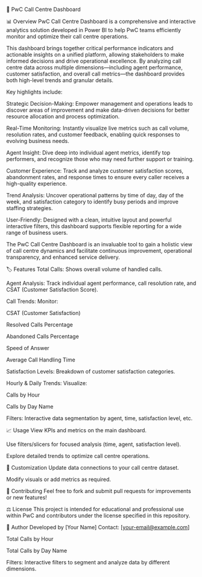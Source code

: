 🏢 PwC Call Centre Dashboard

📊 Overview
PwC Call Centre Dashboard is a comprehensive and interactive analytics solution developed in Power BI to help PwC teams efficiently monitor and optimize their call centre operations.

This dashboard brings together critical performance indicators and actionable insights on a unified platform, allowing stakeholders to make informed decisions and drive operational excellence. By analyzing call centre data across multiple dimensions—including agent performance, customer satisfaction, and overall call metrics—the dashboard provides both high-level trends and granular details.

Key highlights include:

Strategic Decision-Making: Empower management and operations leads to discover areas of improvement and make data-driven decisions for better resource allocation and process optimization.

Real-Time Monitoring: Instantly visualize live metrics such as call volume, resolution rates, and customer feedback, enabling quick responses to evolving business needs.

Agent Insight: Dive deep into individual agent metrics, identify top performers, and recognize those who may need further support or training.

Customer Experience: Track and analyze customer satisfaction scores, abandonment rates, and response times to ensure every caller receives a high-quality experience.

Trend Analysis: Uncover operational patterns by time of day, day of the week, and satisfaction category to identify busy periods and improve staffing strategies.

User-Friendly: Designed with a clean, intuitive layout and powerful interactive filters, this dashboard supports flexible reporting for a wide range of business users.

The PwC Call Centre Dashboard is an invaluable tool to gain a holistic view of call centre dynamics and facilitate continuous improvement, operational transparency, and enhanced service delivery.

🏷️ Features
Total Calls: Shows overall volume of handled calls.

Agent Analysis: Track individual agent performance, call resolution rate, and CSAT (Customer Satisfaction Score).

Call Trends: Monitor:

CSAT (Customer Satisfaction)

Resolved Calls Percentage

Abandoned Calls Percentage

Speed of Answer

Average Call Handling Time

Satisfaction Levels: Breakdown of customer satisfaction categories.

Hourly & Daily Trends: Visualize:

Calls by Hour

Calls by Day Name

Filters: Interactive data segmentation by agent, time, satisfaction level, etc.

📈 Usage
View KPIs and metrics on the main dashboard.

Use filters/slicers for focused analysis (time, agent, satisfaction level).

Explore detailed trends to optimize call centre operations.

🔧 Customization
Update data connections to your call centre dataset.

Modify visuals or add metrics as required.

🤝 Contributing
Feel free to fork and submit pull requests for improvements or new features!

⚖️ License
This project is intended for educational and professional use within PwC and contributors under the license specified in this repository.

👤 Author
Developed by [Your Name]
Contact: [your-email@example.com]

Total Calls by Hour

Total Calls by Day Name

Filters: Interactive filters to segment and analyze data by different dimensions.
